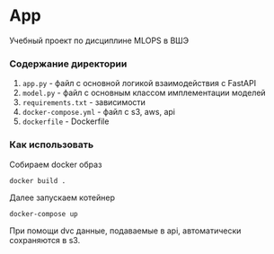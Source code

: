 # App
Учебный проект по дисциплине MLOPS в ВШЭ

### Содержание директории
1. `app.py` - файл с основной логикой взаимодействия с FastAPI
2. `model.py` - файл с основным классом имплементации моделей
3. `requirements.txt` - зависимости
4. `docker-compose.yml` - файл с s3, aws, api
5. `dockerfile` - Dockerfile

### Как использовать
Собираем docker образ
```
docker build .
```
Далее запускаем котейнер
```
docker-compose up
```
При помощи dvc данные, подаваемые в api, автоматически сохраняются в s3.
